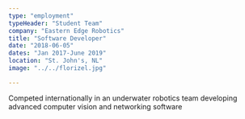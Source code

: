 ```yaml
---
type: "employment"
typeHeader: "Student Team"
company: "Eastern Edge Robotics"
title: "Software Developer"
date: "2018-06-05"
dates: "Jan 2017-June 2019"
location: "St. John's, NL"
image: "../../florizel.jpg"

---
```


Competed internationally in an underwater robotics team developing advanced computer vision and networking software

